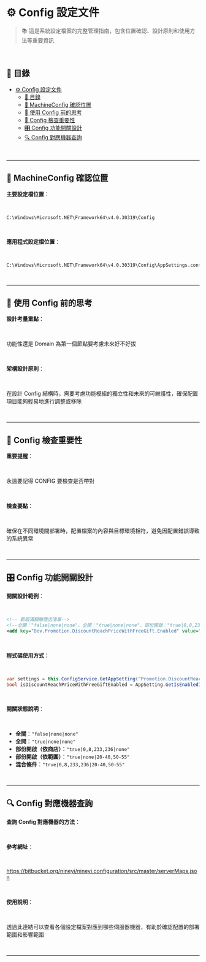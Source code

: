 # ⚙️ Config 設定文件

> 📚 這是系統設定檔案的完整管理指南，包含位置確認、設計原則和使用方法等重要資訊

<br>

## 📖 目錄

- [⚙️ Config 設定文件](#️-config-設定文件)
  - [📖 目錄](#-目錄)
  - [📍 MachineConfig 確認位置](#-machineconfig-確認位置)
  - [💭 使用 Config 前的思考](#-使用-config-前的思考)
  - [🔄 Config 檢查重要性](#-config-檢查重要性)
  - [🎛️ Config 功能開關設計](#️-config-功能開關設計)
  - [🔍 Config 對應機器查詢](#-config-對應機器查詢)

<br>

---

## 📍 MachineConfig 確認位置

**主要設定檔位置**：

<br>

```
C:\Windows\Microsoft.NET\Framework64\v4.0.30319\Config
```

<br>

**應用程式設定檔位置**：

<br>

```
C:\Windows\Microsoft.NET\Framework64\v4.0.30319\Config\AppSettings.config
```

<br>

---

## 💭 使用 Config 前的思考

**設計考量重點**：

<br>

功能性還是 Domain 為第一個節點要考慮未來好不好拔

<br>

**架構設計原則**：

<br>

在設計 Config 結構時，需要考慮功能模組的獨立性和未來的可維護性，確保配置項目能夠輕易地進行調整或移除

<br>

---

## 🔄 Config 檢查重要性

**重要提醒**：

<br>

永遠要記得 CONFIG 要檢查是否帶對

<br>

**檢查要點**：

<br>

確保在不同環境間部署時，配置檔案的內容與目標環境相符，避免因配置錯誤導致的系統異常

<br>

---

## 🎛️ Config 功能開關設計

**開關設計範例**：

<br>

```xml
<!-- 新版滿額贈商店清單-->
<!--全關："false|none|none"、全開："true|none|none"、部份開啟："true|0,8,233,236|none"、"true|none|20-40,50-55"、"true|0,8,233,236|20-40,50-55-->
<add key="Dev.Promotion.DiscountReachPriceWithFreeGift.Enabled" value="true|2|none"/>
```

<br>

**程式碼使用方式**：

<br>

```csharp
var settings = this.ConfigService.GetAppSetting("Promotion.DiscountReachPriceWithFreeGift.Enabled");
bool isDiscountReachPriceWithFreeGiftEnabled = AppSetting.GetIsEnabledInSettingByShopId(shopId, settings);
```

<br>

**開關狀態說明**：

<br>

- **全關**：`"false|none|none"`
- **全開**：`"true|none|none"`
- **部份開啟（依商店）**：`"true|0,8,233,236|none"`
- **部份開啟（依範圍）**：`"true|none|20-40,50-55"`
- **混合條件**：`"true|0,8,233,236|20-40,50-55"`

<br>

---

## 🔍 Config 對應機器查詢

**查詢 Config 對應機器的方法**：

<br>

**參考網址**：

<br>

https://bitbucket.org/nineyi/nineyi.configuration/src/master/serverMaps.json

<br>

**使用說明**：

<br>

透過此連結可以查看各個設定檔案對應到哪些伺服器機器，有助於確認配置的部署範圍和影響範圍

<br>

---